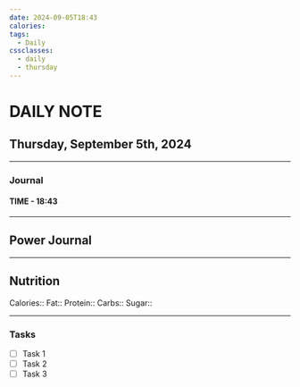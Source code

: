 ```yaml
---
date: 2024-09-05T18:43
calories:
tags:
  - Daily
cssclasses:
  - daily
  - thursday
---
```

# DAILY NOTE

## Thursday, September 5th, 2024
***
### Journal
#### TIME - 18:43
***
## Power Journal

***
## Nutrition
Calories::
Fat::
Protein::
Carbs::
Sugar::
***
### Tasks
- [ ] Task 1
- [ ] Task 2
- [ ] Task 3